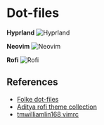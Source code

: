 # Dot-files

**Hyprland**
![Hyprland](https://github.com/user-attachments/assets/16c64f87-9057-4d2f-9f3c-4b8e10dced27)

**Neovim**
![Neovim](https://github.com/user-attachments/assets/28d73b22-a749-466d-990e-e2643f1043e9)

**Rofi**
![Rofi](https://github.com/user-attachments/assets/72b043c8-4f0e-45d7-a97d-302b1af0a2f3)

## References

- [Folke dot-files](https://github.com/folke/dot)
- [Aditya rofi theme collection](https://github.com/adi1090x/rofi)
- [tmwilliamlin168 vimrc](https://github.com/tmwilliamlin168/CP-YouTube/blob/master/.vimrc)
